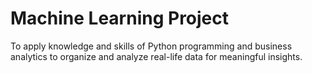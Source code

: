 # Machine Learning Project
 To apply knowledge and skills of Python programming and business analytics to organize and  analyze real-life data for meaningful insights.
